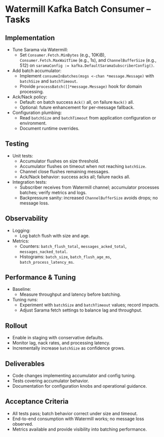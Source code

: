 # Watermill Kafka Batch Consumer – Tasks

## Implementation
- Tune Sarama via Watermill:
  - Set `Consumer.Fetch.MinBytes` (e.g., 10KiB), `Consumer.Fetch.MaxWaitTime` (e.g., 1s), and `ChannelBufferSize` (e.g., 512) on `saramaConfig := kafka.DefaultSaramaSubscriberConfig()`.
- Add batch accumulator:
  - Implement `consumeInBatches(msgs <-chan *message.Message)` with `batchSize` and `batchTimeout`.
  - Provide `processBatch([]*message.Message)` hook for domain processing.
- Ack/Nack policy:
  - Default: on batch success `Ack()` all, on failure `Nack()` all.
  - Optional: future enhancement for per-message fallback.
- Configuration plumbing:
  - Read `batchSize` and `batchTimeout` from application configuration or environment.
  - Document runtime overrides.

## Testing
- Unit tests:
  - Accumulator flushes on size threshold.
  - Accumulator flushes on timeout when not reaching `batchSize`.
  - Channel close flushes remaining messages.
  - Ack/Nack behavior: success acks all; failure nacks all.
- Integration tests:
  - Subscriber receives from Watermill channel; accumulator processes batches; verify metrics and logs.
  - Backpressure sanity: increased `ChannelBufferSize` avoids drops; no message loss.

## Observability
- Logging:
  - Log batch flush with size and age.
- Metrics:
  - Counters: `batch_flush_total`, `messages_acked_total`, `messages_nacked_total`.
  - Histograms: `batch_size`, `batch_flush_age_ms`, `batch_process_latency_ms`.

## Performance & Tuning
- Baseline:
  - Measure throughput and latency before batching.
- Tuning runs:
  - Experiment with `batchSize` and `batchTimeout` values; record impacts.
  - Adjust Sarama fetch settings to balance lag and throughput.

## Rollout
- Enable in staging with conservative defaults.
- Monitor lag, nack rates, and processing latency.
- Incrementally increase `batchSize` as confidence grows.

## Deliverables
- Code changes implementing accumulator and config tuning.
- Tests covering accumulator behavior.
- Documentation for configuration knobs and operational guidance.

## Acceptance Criteria
- All tests pass; batch behavior correct under size and timeout.
- End-to-end consumption with Watermill works; no message loss observed.
- Metrics available and provide visibility into batching performance.